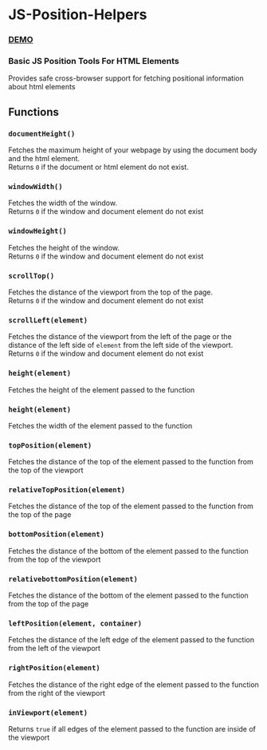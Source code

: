 # JS-Position-Helpers

### [DEMO]()
### Basic JS Position Tools For HTML Elements
Provides safe cross-browser support for fetching positional information about html elements

## Functions

### `documentHeight()`
Fetches the maximum height of your webpage by using the document body and the html element.  
Returns `0` if the document or html element do not exist.

### `windowWidth()`
Fetches the width of the window.  
Returns `0` if the window and document element do not exist

### `windowHeight()`
Fetches the height of the window.  
Returns `0` if the window and document element do not exist

### `scrollTop()`
Fetches the distance of the viewport from the top of the page.  
Returns `0` if the window and document element do not exist

### `scrollLeft(element)`
Fetches the distance of the viewport from the left of the page or the distance of the left side of `element` from the left side of the viewport.  
Returns `0` if the window and document element do not exist

### `height(element)`
Fetches the height of the element passed to the function

### `height(element)`
Fetches the width of the element passed to the function

### `topPosition(element)`
Fetches the distance of the top of the element passed to the function from the top of the viewport

### `relativeTopPosition(element)`
Fetches the distance of the top of the element passed to the function from the top of the page

### `bottomPosition(element)`
Fetches the distance of the bottom of the element passed to the function from the top of the viewport

### `relativebottomPosition(element)`
Fetches the distance of the bottom of the element passed to the function from the top of the page

### `leftPosition(element, container)`
Fetches the distance of the left edge of the element passed to the function from the left of the viewport

### `rightPosition(element)`
Fetches the distance of the right edge of the element passed to the function from the right of the viewport

### `inViewport(element)`
Returns `true` if all edges of the element passed to the function are inside of the viewport
